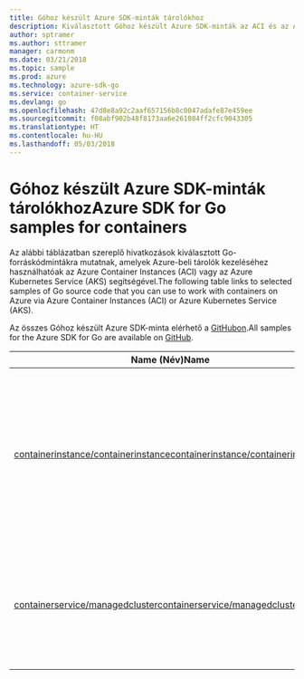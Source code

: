 ```yaml
---
title: Góhoz készült Azure SDK-minták tárolókhoz
description: Kiválasztott Góhoz készült Azure SDK-minták az ACI és az AKS kezeléséhez.
author: sptramer
ms.author: sttramer
manager: carmonm
ms.date: 03/21/2018
ms.topic: sample
ms.prod: azure
ms.technology: azure-sdk-go
ms.service: container-service
ms.devlang: go
ms.openlocfilehash: 47d8e8a92c2aaf657156b8c0047adafe87e459ee
ms.sourcegitcommit: f08abf902b48f8173aa6e261084ff2cfc9043305
ms.translationtype: HT
ms.contentlocale: hu-HU
ms.lasthandoff: 05/03/2018
---
```

# <a name="azure-sdk-for-go-samples-for-containers"></a><span data-ttu-id="f175e-103">Góhoz készült Azure SDK-minták tárolókhoz</span><span class="sxs-lookup"><span data-stu-id="f175e-103">Azure SDK for Go samples for containers</span></span>

<span data-ttu-id="f175e-104">Az alábbi táblázatban szereplő hivatkozások kiválasztott Go-forráskódmintákra mutatnak, amelyek Azure-beli tárolók kezeléséhez használhatóak az Azure Container Instances (ACI) vagy az Azure Kubernetes Service (AKS) segítségével.</span><span class="sxs-lookup"><span data-stu-id="f175e-104">The following table links to selected samples of Go source code that you can use to work with containers on Azure via Azure Container Instances (ACI) or Azure Kubernetes Service (AKS).</span></span> 

<span data-ttu-id="f175e-105">Az összes Góhoz készült Azure SDK-minta elérhető a [GitHubon](https://github.com/Azure-Samples/azure-sdk-for-go-samples).</span><span class="sxs-lookup"><span data-stu-id="f175e-105">All samples for the Azure SDK for Go are available on [GitHub](https://github.com/Azure-Samples/azure-sdk-for-go-samples).</span></span>

| <span data-ttu-id="f175e-106">Name (Név)</span><span class="sxs-lookup"><span data-stu-id="f175e-106">Name</span></span> | <span data-ttu-id="f175e-107">Leírás</span><span class="sxs-lookup"><span data-stu-id="f175e-107">Description</span></span> |
|------|-------------|
| [<span data-ttu-id="f175e-108">containerinstance/containerinstance</span><span class="sxs-lookup"><span data-stu-id="f175e-108">containerinstance/containerinstance</span></span>](https://github.com/Azure-Samples/azure-sdk-for-go-samples/blob/master/containerinstance/containerinstance.go) | <span data-ttu-id="f175e-109">Tárolócsoportok kezelése az Azure Container Instances-ben.</span><span class="sxs-lookup"><span data-stu-id="f175e-109">Work with container groups in Azure Container Instances.</span></span> <span data-ttu-id="f175e-110">Tárolók létrehozása és módosítása egy ACI-csoportban.</span><span class="sxs-lookup"><span data-stu-id="f175e-110">Create and modify containers in an ACI group.</span></span> |
| [<span data-ttu-id="f175e-111">containerservice/managedcluster</span><span class="sxs-lookup"><span data-stu-id="f175e-111">containerservice/managedcluster</span></span>](https://github.com/Azure-Samples/azure-sdk-for-go-samples/blob/master/containerservice/managedcluster.go) | <span data-ttu-id="f175e-112">Azure Kubernetes Service- (AKS-) ügyfelek létrehozása, törlése és vizsgálata.</span><span class="sxs-lookup"><span data-stu-id="f175e-112">Create, delete, and inspect Azure Kubernetes Service (AKS) clients.</span></span> |
